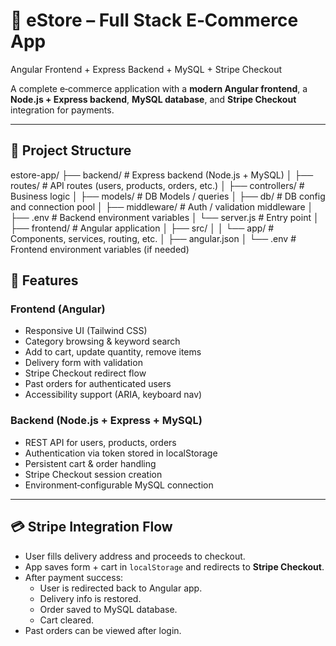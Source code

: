 # 🛒 eStore – Full Stack E‑Commerce App  
Angular Frontend + Express Backend + MySQL + Stripe Checkout

A complete e‑commerce application with a **modern Angular frontend**, a **Node.js + Express backend**, **MySQL database**, and **Stripe Checkout** integration for payments.

---

## 📂 Project Structure

estore-app/
├── backend/ # Express backend (Node.js + MySQL)
│ ├── routes/ # API routes (users, products, orders, etc.)
│ ├── controllers/ # Business logic
│ ├── models/ # DB Models / queries
│ ├── db/ # DB config and connection pool
│ ├── middleware/ # Auth / validation middleware
│ ├── .env # Backend environment variables
│ └── server.js # Entry point
│
├── frontend/ # Angular application
│ ├── src/
│ │ └── app/ # Components, services, routing, etc.
│ ├── angular.json
│ └── .env # Frontend environment variables (if needed)

## 🚀 Features

### Frontend (Angular)
- Responsive UI (Tailwind CSS)
- Category browsing & keyword search
- Add to cart, update quantity, remove items
- Delivery form with validation
- Stripe Checkout redirect flow
- Past orders for authenticated users
- Accessibility support (ARIA, keyboard nav)

### Backend (Node.js + Express + MySQL)
- REST API for users, products, orders
- Authentication via token stored in localStorage
- Persistent cart & order handling
- Stripe Checkout session creation
- Environment‑configurable MySQL connection

---

## 💳 Stripe Integration Flow
- User fills delivery address and proceeds to checkout.
- App saves form + cart in `localStorage` and redirects to **Stripe Checkout**.
- After payment success:
  - User is redirected back to Angular app.
  - Delivery info is restored.
  - Order saved to MySQL database.
  - Cart cleared.
- Past orders can be viewed after login.
